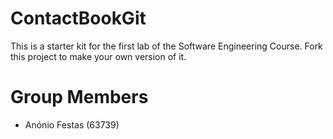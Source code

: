 # ContactBookGit
This is a starter kit for the first lab of the Software Engineering Course.
Fork this project to make your own version of it.

# Group Members
- Anónio Festas (63739)
